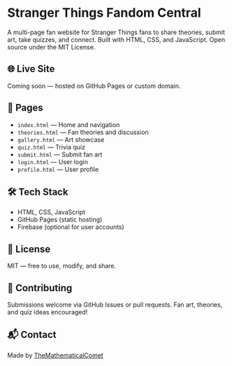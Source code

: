 # Stranger Things Fandom Central

A multi-page fan website for Stranger Things fans to share theories, submit art, take quizzes, and connect. Built with HTML, CSS, and JavaScript. Open source under the MIT License.

## 🌐 Live Site
Coming soon — hosted on GitHub Pages or custom domain.

## 📁 Pages
- `index.html` — Home and navigation
- `theories.html` — Fan theories and discussion
- `gallery.html` — Art showcase
- `quiz.html` — Trivia quiz
- `submit.html` — Submit fan art
- `login.html` — User login
- `profile.html` — User profile

## 🛠 Tech Stack
- HTML, CSS, JavaScript
- GitHub Pages (static hosting)
- Firebase (optional for user accounts)

## 📜 License
MIT — free to use, modify, and share.

## 🤝 Contributing
Submissions welcome via GitHub Issues or pull requests. Fan art, theories, and quiz ideas encouraged!

## 📬 Contact
Made by [TheMathematicalComet](https://github.com/ct-337)
